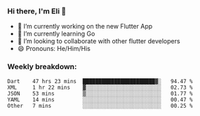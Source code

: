 ### Hi there, I'm Eli 👋
- 🔭 I’m currently working on the new Flutter App
- 🌱 I’m currently learning Go
- 🦄 I’m looking to collaborate with other flutter developers
- 😄 Pronouns: He/Him/His

### Weekly breakdown:
<!--START_SECTION:waka-->
```text
Dart    47 hrs 23 mins  ███████████████████████▓░   94.47 % 
XML     1 hr 22 mins    ▓░░░░░░░░░░░░░░░░░░░░░░░░   02.73 % 
JSON    53 mins         ▒░░░░░░░░░░░░░░░░░░░░░░░░   01.77 % 
YAML    14 mins         ░░░░░░░░░░░░░░░░░░░░░░░░░   00.47 % 
Other   7 mins          ░░░░░░░░░░░░░░░░░░░░░░░░░   00.25 % 
```
<!--END_SECTION:waka-->
